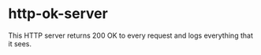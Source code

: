 # http-ok-server
This HTTP server returns 200 OK to every request and logs everything that it sees.
